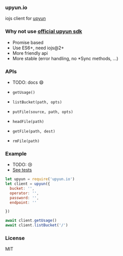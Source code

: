 ### upyun.io

iojs client for [upyun](https://www.upyun.com)

### Why not use [official upyun sdk](https://github.com/upyun/node-upyun)

* Promise based
* Use ES6+, need iojs@2+
* More friendly api
* More stable (error handling, no *Sync methods, ...)

### APIs

* TODO: docs :smile:

* `getUsage()`
* `listBucket(path, opts)`
* `putFile(source, path, opts)`
* `headFile(path)`
* `getFile(path, dest)`
* `rmFile(path)`

### Example

* TODO: :cry:
* [See tests](test)

```js
let upyun = require('upyun.io')
let client = upyun({
  bucket: '',
  operator: '',
  password: '',
  endpoint: ''

})

await client.getUsage()
await client.listBucket('/')
```

### License
MIT
